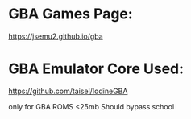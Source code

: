 # GBA Games Page:

https://jsemu2.github.io/gba

# GBA Emulator Core Used:

https://github.com/taisel/IodineGBA

only for GBA ROMS <25mb
Should bypass school
